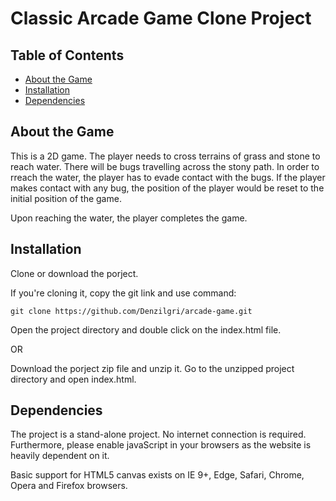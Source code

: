 # Classic Arcade Game Clone Project

## Table of Contents

- [About the Game](#about-the-game)
- [Installation](#installation)
- [Dependencies](#dependencies)

## <a id="about-the-game">About the Game</a>

This is a 2D game. The player needs to cross terrains of grass and stone to reach water. There will be bugs travelling across the stony path. In order to rreach the water, the player has to evade contact with the bugs. If the player makes contact with any bug, the position of the player would be reset to the initial position of the game.

Upon reaching the water, the player completes the game.

## <a id="installation">Installation</a>

Clone or download the porject.

If you're cloning it, copy the git link and use command: 

```
git clone https://github.com/Denzilgri/arcade-game.git
```
Open the project directory and double click on the index.html file.

OR

Download the porject zip file and unzip it. Go to the unzipped project directory and open index.html.

## <a id="dependencies">Dependencies</a>

The project is a stand-alone project. No internet connection is required. Furthermore, please enable javaScript in your browsers as the website is heavily dependent on it.

Basic support for HTML5 canvas exists on IE 9+, Edge, Safari, Chrome, Opera and Firefox browsers.
